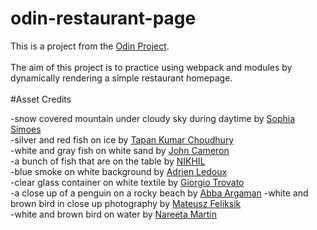 # odin-restaurant-page  
This is a project from the [Odin Project](https://www.theodinproject.com/lessons/node-path-javascript-restaurant-page).
<br>
<br>
The aim of this project is to practice using webpack and modules by dynamically rendering a simple restaurant homepage.
<br>
<br>
#Asset Credits

-snow covered mountain under cloudy sky during daytime by [Sophia Simoes](https://unsplash.com/photos/WDbJNWeKvUo)  
-silver and red fish on ice by [Tapan Kumar Choudhury](https://unsplash.com/photos/gFrrHuHMpTw)  
-white and gray fish on white sand by [John Cameron](https://unsplash.com/photos/AQA9yHwebnY)  
-a bunch of fish that are on the table by [NIKHIL](https://unsplash.com/photos/49-OFFXb5ac)  
-blue smoke on white background by [Adrien Ledoux](https://unsplash.com/photos/mBHuEkka5wM)  
-clear glass container on white textile by [Giorgio Trovato](https://unsplash.com/photos/jJDgevLOoxM)  
-a close up of a penguin on a rocky beach by [Abba Argaman](https://unsplash.com/photos/J7exlsi7IDo)
-white and brown bird in close up photography by [Mateusz Feliksik](https://unsplash.com/photos/EbTWVI482uU)  
-white and brown bird on water by [Nareeta Martin](https://unsplash.com/photos/arKunMFu-EM)